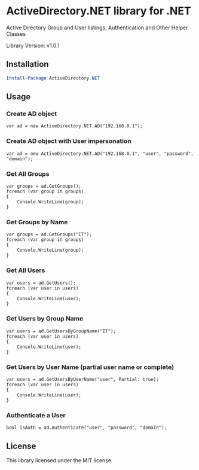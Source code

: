 # ActiveDirectory.NET library for .NET 

Active Directory Group and User listings, Authentication and Other Helper Classes

Library Version: v1.0.1


## Installation

```powershell
Install-Package ActiveDirectory.NET
```

## Usage

### Create AD object
```
var ad = new ActiveDirectory.NET.AD("192.168.0.1");
```

### Create AD object with User impersonation
```
var ad = new ActiveDirectory.NET.AD("192.168.0.1", "user", "password", "domain");
```

### Get All Groups
```
var groups = ad.GetGroups();
foreach (var group in groups)
{
    Console.WriteLine(group);
}
```

### Get Groups by Name
```
var groups = ad.GetGroups("IT");
foreach (var group in groups)
{
    Console.WriteLine(group);
}
```

### Get All Users
```
var users = ad.GetUsers();
foreach (var user in users)
{
    Console.WriteLine(user);
}
```

### Get Users by Group Name
```
var users = ad.GetUsersByGroupName("IT");
foreach (var user in users)
{
    Console.WriteLine(user);
}
```

### Get Users by User Name (partial user name or complete)
```
var users = ad.GetUsersByUserName("user", Partial: true);
foreach (var user in users)
{
    Console.WriteLine(user);
}
```

### Authenticate a User
```
bool isAuth = ad.Authenticate("user", "password", "domain");
```

## License

This library licensed under the MIT license.